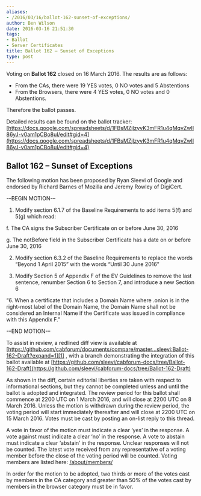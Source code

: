 ```yaml
---
aliases:
- /2016/03/16/ballot-162-sunset-of-exceptions/
author: Ben Wilson
date: 2016-03-16 21:51:30
tags:
- Ballot
- Server Certificates
title: Ballot 162 – Sunset of Exceptions
type: post
---
```


Voting on **Ballot 162** closed on 16 March 2016. The results are as follows:

- From the CAs, there were 19 YES votes, 0 NO votes and 5 Abstentions
- From the Browsers, there were 4 YES votes, 0 NO votes and 0 Abstentions.

Therefore the ballot passes.

Detailed results can be found on the ballot tracker: [https://docs.google.com/spreadsheets/d/1FBsMZjlzyvK3mFR1u4qMqvZwlI86yJ-v0am1pCBo8uI/edit#gid=4](https://docs.google.com/spreadsheets/d/1FBsMZjlzyvK3mFR1u4qMqvZwlI86yJ-v0am1pCBo8uI/edit#gid=4)

## Ballot 162 – Sunset of Exceptions

The following motion has been proposed by Ryan Sleevi of Google and endorsed by Richard Barnes of Mozilla and Jeremy Rowley of DigiCert.

-–BEGIN MOTION-–

1. Modify section 6.1.7 of the Baseline Requirements to add items 5(f) and 5(g) which read:

f. The CA signs the Subscriber Certificate on or before June 30, 2016

g. The notBefore field in the Subscriber Certificate has a date on or before June 30, 2016

2. Modify section 6.3.2 of the Baseline Requirements to replace the words “Beyond 1 April 2015” with the words “Until 30 June 2016”

3. Modify Section 5 of Appendix F of the EV Guidelines to remove the last sentence, renumber Section 6 to Section 7, and introduce a new Section 6

“6. When a certificate that includes a Domain Name where .onion is in the right-most label of the Domain Name, the Domain Name shall not be considered an Internal Name if the Certificate was issued in compliance with this Appendix F.”

-–END MOTION-–

To assist in review, a redlined diff view is available at [https://github.com/cabforum/documents/compare/master...sleevi:Ballot-162-Draft?expand=1][1] , with a branch demonstrating the integration of this ballot available at [https://github.com/sleevi/cabforum-docs/tree/Ballot-162-Draft](https://github.com/sleevi/cabforum-docs/tree/Ballot-162-Draft)

As shown in the diff, certain editorial liberties are taken with respect to informational sections, but they cannot be completed unless and until the ballot is adopted and integrated.
The review period for this ballot shall commence at 2200 UTC on 1 March 2016, and will close at 2200 UTC on 8 March 2016. Unless the motion is withdrawn during the review period, the voting period will start immediately thereafter and will close at 2200 UTC on 15 March 2016. Votes must be cast by posting an on-list reply to this thread.

A vote in favor of the motion must indicate a clear ‘yes’ in the response. A vote against must indicate a clear ‘no’ in the response. A vote to abstain must indicate a clear ‘abstain’ in the response. Unclear responses will not be counted. The latest vote received from any representative of a voting member before the close of the voting period will be counted. Voting members are listed here: [/about/members/](/about/members/)

In order for the motion to be adopted, two thirds or more of the votes cast by members in the CA category and greater than 50% of the votes cast by members in the browser category must be in favor.

[1]: https://github.com/cabforum/documents/compare/master...sleevi:Ballot-162-Draft?expand=1